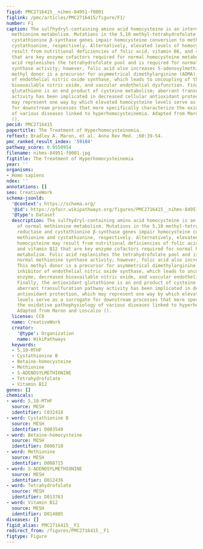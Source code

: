 ```yaml
---
figid: PMC2716415__nihms-84951-f0001
figlink: /pmc/articles/PMC2716415/figure/F1/
number: F1
caption: The sulfhydryl-containing amino acid homocysteine is an intermediate of normal
  methionine metabolism. Mutations in the 5,10 methyl-tetrahydrofolate reductase and
  cystathionine β-synthase genes impair homocysteine conversion to methionine and
  cystathionine, respectively. Alternatively, elevated levels of homocysteine may
  result from nutritional deficiencies of folic acid, vitamin B6, and vitamin B12
  that are key enzyme cofactors required for normal homocysteine metabolism. Folic
  acid replenishes the tetrahydrofolate pool and is required for normal methionine
  synthase activity; however, folic acid also increases S-adenosylmethionine. This
  methyl donor is a precursor for asymmetrical dimethylarginine (ADMA), an inhibitor
  of endothelial nitric oxide synthase, which leads to uncoupling of the enzyme, decreased
  bioavailable nitric oxide, and vascular endothelial dysfunction. Finally, the antioxidant
  glutathione is an end product of cysteine metabolism; aberrant transulfuration pathway
  activity has been implicated in decreased cellular antioxidant protection, which
  may represent one way by which elevated homocysteine levels serve as a surrogate
  for downstream processes that more specifically characterize the oxidative pathophysiology
  of various diseases linked to hyperhomocysteinemia. Adapted from Maron and Loscalzo
  ().
pmcid: PMC2716415
papertitle: The Treatment of Hyperhomocysteinemia.
reftext: Bradley A. Maron, et al. Annu Rev Med. ;60:39-54.
pmc_ranked_result_index: '59184'
pathway_score: 0.9550954
filename: nihms-84951-f0001.jpg
figtitle: The Treatment of Hyperhomocysteinemia
year: ''
organisms:
- Homo sapiens
ndex: ''
annotations: []
seo: CreativeWork
schema-jsonld:
  '@context': https://schema.org/
  '@id': https://pfocr.wikipathways.org/figures/PMC2716415__nihms-84951-f0001.html
  '@type': Dataset
  description: The sulfhydryl-containing amino acid homocysteine is an intermediate
    of normal methionine metabolism. Mutations in the 5,10 methyl-tetrahydrofolate
    reductase and cystathionine β-synthase genes impair homocysteine conversion to
    methionine and cystathionine, respectively. Alternatively, elevated levels of
    homocysteine may result from nutritional deficiencies of folic acid, vitamin B6,
    and vitamin B12 that are key enzyme cofactors required for normal homocysteine
    metabolism. Folic acid replenishes the tetrahydrofolate pool and is required for
    normal methionine synthase activity; however, folic acid also increases S-adenosylmethionine.
    This methyl donor is a precursor for asymmetrical dimethylarginine (ADMA), an
    inhibitor of endothelial nitric oxide synthase, which leads to uncoupling of the
    enzyme, decreased bioavailable nitric oxide, and vascular endothelial dysfunction.
    Finally, the antioxidant glutathione is an end product of cysteine metabolism;
    aberrant transulfuration pathway activity has been implicated in decreased cellular
    antioxidant protection, which may represent one way by which elevated homocysteine
    levels serve as a surrogate for downstream processes that more specifically characterize
    the oxidative pathophysiology of various diseases linked to hyperhomocysteinemia.
    Adapted from Maron and Loscalzo ().
  license: CC0
  name: CreativeWork
  creator:
    '@type': Organization
    name: WikiPathways
  keywords:
  - 5,10-MTHF
  - Cystathionine B
  - Betaine-homocysteine
  - Methionine
  - S-ADENOSYLMETHIONINE
  - Tetrahydrofolate
  - Vitamin B12
genes: []
chemicals:
- word: 5,10-MTHF
  source: MESH
  identifier: C032418
- word: Cystathionine B
  source: MESH
  identifier: D003540
- word: Betaine-homocysteine
  source: MESH
  identifier: D006710
- word: Methionine
  source: MESH
  identifier: D008715
- word: S-ADENOSYLMETHIONINE
  source: MESH
  identifier: D012436
- word: Tetrahydrofolate
  source: MESH
  identifier: D013763
- word: Vitamin B12
  source: MESH
  identifier: D014805
diseases: []
figid_alias: PMC2716415__F1
redirect_from: /figures/PMC2716415__F1
figtype: Figure
---
```

